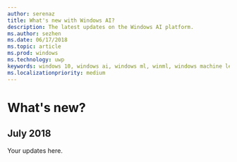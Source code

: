 ```yaml
---
author: serenaz
title: What's new with Windows AI?
description: The latest updates on the Windows AI platform.
ms.author: sezhen
ms.date: 06/17/2018
ms.topic: article
ms.prod: windows
ms.technology: uwp
keywords: windows 10, windows ai, windows ml, winml, windows machine learning
ms.localizationpriority: medium
---
```


# What's new?

## July 2018

Your updates here.